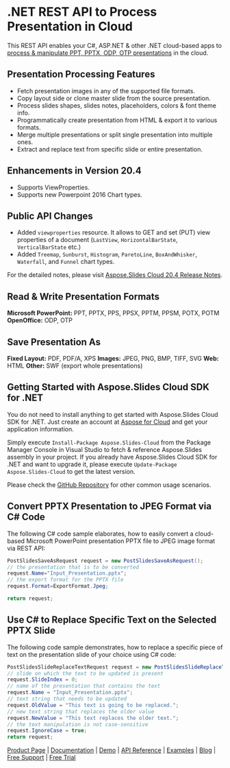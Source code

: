 # .NET REST API to Process Presentation in Cloud

This REST API enables your C#, ASP.NET & other .NET cloud-based apps to [process & manipulate PPT, PPTX, ODP, OTP presentations](https://products.aspose.cloud/slides/net) in the cloud.

## Presentation Processing Features

- Fetch presentation images in any of the supported file formats.
- Copy layout side or clone master slide from the source presentation.
- Process slides shapes, slides notes, placeholders, colors & font theme info.
- Programmatically create presentation from HTML & export it to various formats.
- Merge multiple presentations or split single presentation into multiple ones.
- Extract and replace text from specific slide or entire presentation.

## Enhancements  in Version 20.4

- Supports ViewProperties.
- Supports new Powerpoint 2016 Chart types.

## Public API Changes

- Added `viewproperties` resource. It allows to GET and set (PUT) view properties of a document (`LastView`, `HorizontalBarState`, `VerticalBarState` etc.)
- Added `Treemap`, `Sunburst`, `Histogram`, `ParetoLine`, `BoxAndWhisker`, `Waterfall`, and `Funnel` chart types.

For the detailed notes, please visit [Aspose.Slides Cloud 20.4 Release Notes](https://docs.aspose.cloud/display/slidescloud/Aspose.Slides+Cloud+20.4+Release+Notes).

## Read & Write Presentation Formats

**Microsoft PowerPoint:** PPT, PPTX, PPS, PPSX, PPTM, PPSM, POTX, POTM
**OpenOffice:** ODP, OTP

## Save Presentation As

**Fixed Layout:** PDF, PDF/A, XPS
**Images:** JPEG, PNG, BMP, TIFF, SVG
**Web:** HTML
**Other:** SWF (export whole presentations)

## Getting Started with Aspose.Slides Cloud SDK for .NET

You do not need to install anything to get started with Aspose.Slides Cloud SDK for .NET. Just create an account at [Aspose for Cloud](https://dashboard.aspose.cloud/#/apps) and get your application information.

Simply execute `Install-Package Aspose.Slides-Cloud` from the Package Manager Console in Visual Studio to fetch & reference Aspose.Slides assembly in your project. If you already have Aspose.Slides Cloud SDK for .NET and want to upgrade it, please execute `Update-Package Aspose.Slides-Cloud` to get the latest version.

Please check the [GitHub Repository](https://github.com/aspose-slides-cloud/aspose-slides-cloud-dotnet) for other common usage scenarios.

## Convert PPTX Presentation to JPEG Format via C# Code

The following C# code sample elaborates, how to easily convert a cloud-based Microsoft PowerPoint presentation PPTX file to JPEG image format via REST API:

```csharp
PostSlidesSaveAsRequest request = new PostSlidesSaveAsRequest();
// the presentation that is to be converted
request.Name="Input_Presentation.pptx";
// the export format for the PPTX file
request.Format=ExportFormat.Jpeg;

return request;
```

## Use C# to Replace Specific Text on the Selected PPTX Slide

The following code sample demonstrates, how to replace a specific piece of text on the presentation slide of your choice using C# code:

```csharp
PostSlidesSlideReplaceTextRequest request = new PostSlidesSlideReplaceTextRequest();
// slide on which the text to be updated is present
request.SlideIndex = 0;
// name of the presentation that contains the text
request.Name = "Input_Presentation.pptx";
// text string that needs to be updated
request.OldValue = "This text is going to be replaced.";
// new text string that replaces the older value
request.NewValue = "This text replaces the older text.";
// the text manipulation is not case-sensitive
request.IgnoreCase = true;
return request;
```

[Product Page](https://products.aspose.cloud/slides/net) | [Documentation](https://docs.aspose.cloud/display/slidescloud/Home) | [Demo](https://products.aspose.app/slides/family) | [API Reference](https://apireference.aspose.cloud/slides/) | [Examples](https://github.com/aspose-slides-cloud/aspose-slides-cloud-dotnet) | [Blog](https://blog.aspose.cloud/category/slides/) | [Free Support](https://forum.aspose.cloud/c/slides) | [Free Trial](https://dashboard.aspose.cloud/#/apps)
